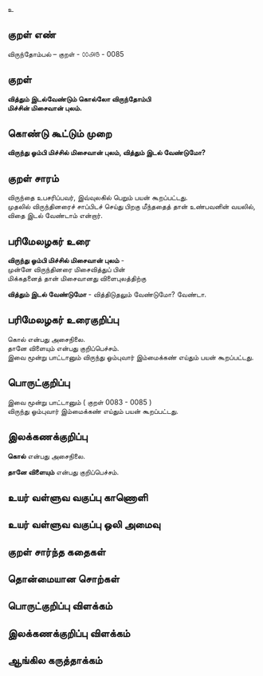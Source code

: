 உ

## குறள் எண் 


விருந்தோம்பல் – குறள் - ௦௦௮௫ - 0085  

## குறள் 

**வித்தும் இடல்வேண்டும் கொல்லோ விருந்தோம்பி  
மிச்சின் மிசைவான் புலம்.** 

## கொண்டு கூட்டும் முறை

**விருந்து ஓம்பி மிச்சில் மிசைவான் புலம், வித்தும் இடல் வேண்டுமோ?**

## குறள் சாரம் 

விருந்தை உபசரிப்பவர், இவ்வுலகில் பெறும் பயன் கூறப்பட்டது.  
முதலில் விருந்தினரைச் சாப்பிடச் செய்து பிறகு மீந்ததைத் தான் உண்பவனின் வயலில், விதை இடல் வேண்டாம் என்றார். 

## பரிமேலழகர் உரை

**விருந்து ஓம்பி மிச்சில் மிசைவான் புலம்** -  
முன்னே விருந்தினரை மிசைவித்துப் பின்  
மிக்கதனைத் தான் மிசைவானது விளைபுலத்திற்கு  

**வித்தும் இடல் வேண்டுமோ** - வித்திடுதலும் வேண்டுமோ? வேண்டா. 

## பரிமேலழகர் உரைகுறிப்பு   

கொல் என்பது அசைநிலை.  
தானே விளையும் என்பது குறிப்பெச்சம்.  
இவை மூன்று பாட்டானும் விருந்து ஓம்புவார் இம்மைக்கண் எய்தும் பயன் கூறப்பட்டது.  

## பொருட்குறிப்பு 

இவை மூன்று பாட்டானும் ( குறள் 0083 - 0085 )  
விருந்து ஓம்புவார் இம்மைக்கண் எய்தும் பயன் கூறப்பட்டது.  

## இலக்கணக்குறிப்பு  

**கொல்** என்பது அசைநிலை. 

**தானே விளையும்** என்பது குறிப்பெச்சம்.  

## உயர் வள்ளுவ வகுப்பு காணொளி


## உயர் வள்ளுவ வகுப்பு ஒலி அமைவு 

 
## குறள் சார்ந்த கதைகள் 


## தொன்மையான சொற்கள்


## பொருட்குறிப்பு விளக்கம்


## இலக்கணக்குறிப்பு விளக்கம்


## ஆங்கில கருத்தாக்கம் 


